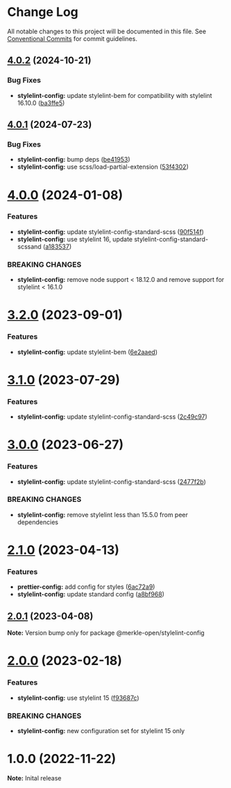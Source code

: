 # Change Log

All notable changes to this project will be documented in this file.
See [Conventional Commits](https://conventionalcommits.org) for commit guidelines.

## [4.0.2](https://github.com/merkle-open/frontend-defaults/compare/@merkle-open/stylelint-config@4.0.1...@merkle-open/stylelint-config@4.0.2) (2024-10-21)


### Bug Fixes

* **stylelint-config:** update stylelint-bem for compatibility with stylelint 16.10.0 ([ba3ffe5](https://github.com/merkle-open/frontend-defaults/commit/ba3ffe5adab489b8fdd585dfda5daa9f4abead12))





## [4.0.1](https://github.com/merkle-open/frontend-defaults/compare/@merkle-open/stylelint-config@4.0.0...@merkle-open/stylelint-config@4.0.1) (2024-07-23)


### Bug Fixes

* **stylelint-config:** bump deps ([be41953](https://github.com/merkle-open/frontend-defaults/commit/be419532f6517b39f337af0af2a80efcd639724f))
* **stylelint-config:** use scss/load-partial-extension ([53f4302](https://github.com/merkle-open/frontend-defaults/commit/53f4302fd1e4911c105545403a45539701b6b567))





# [4.0.0](https://github.com/merkle-open/frontend-defaults/compare/@merkle-open/stylelint-config@3.2.0...@merkle-open/stylelint-config@4.0.0) (2024-01-08)


### Features

* **stylelint-config:** update stylelint-config-standard-scss ([90f514f](https://github.com/merkle-open/frontend-defaults/commit/90f514f58fe907cb57378ee71be1c27392c257af))
* **stylelint-config:** use stylelint 16, update stylelint-config-standard-scssand ([a183537](https://github.com/merkle-open/frontend-defaults/commit/a183537e21bd1e5dc69bfa0f9686c7ac704d1364))


### BREAKING CHANGES

* **stylelint-config:** remove node support < 18.12.0 and remove support for stylelint < 16.1.0





# [3.2.0](https://github.com/merkle-open/frontend-defaults/compare/@merkle-open/stylelint-config@3.1.0...@merkle-open/stylelint-config@3.2.0) (2023-09-01)


### Features

* **stylelint-config:** update stylelint-bem ([6e2aaed](https://github.com/merkle-open/frontend-defaults/commit/6e2aaeda9eedac213fd0ed9e80ee5c618c61eb32))





# [3.1.0](https://github.com/merkle-open/frontend-defaults/compare/@merkle-open/stylelint-config@3.0.0...@merkle-open/stylelint-config@3.1.0) (2023-07-29)


### Features

* **stylelint-config:** update stylelint-config-standard-scss ([2c49c97](https://github.com/merkle-open/frontend-defaults/commit/2c49c97b1277c126258aaf6c386ee7164e05f0ca))





# [3.0.0](https://github.com/merkle-open/frontend-defaults/compare/@merkle-open/stylelint-config@2.1.0...@merkle-open/stylelint-config@3.0.0) (2023-06-27)


### Features

* **stylelint-config:** update stylelint-config-standard-scss ([2477f2b](https://github.com/merkle-open/frontend-defaults/commit/2477f2b2185ec6021a1e32b7389f08c0601d9886))


### BREAKING CHANGES

* **stylelint-config:** remove stylelint less than 15.5.0 from peer dependencies





# [2.1.0](https://github.com/merkle-open/frontend-defaults/compare/@merkle-open/stylelint-config@2.0.1...@merkle-open/stylelint-config@2.1.0) (2023-04-13)


### Features

* **prettier-config:** add config for styles ([6ac72a9](https://github.com/merkle-open/frontend-defaults/commit/6ac72a9f99640f195d07d52872ca16d1ebbc8054))
* **stylelint-config:** update standard config ([a8bf968](https://github.com/merkle-open/frontend-defaults/commit/a8bf968ca960cf301f16bc33fc0587182090d51c))





## [2.0.1](https://github.com/merkle-open/frontend-defaults/compare/@merkle-open/stylelint-config@2.0.0...@merkle-open/stylelint-config@2.0.1) (2023-04-08)

**Note:** Version bump only for package @merkle-open/stylelint-config





# [2.0.0](https://github.com/merkle-open/frontend-defaults/compare/@merkle-open/stylelint-config@1.0.0...@merkle-open/stylelint-config@2.0.0) (2023-02-18)


### Features

* **stylelint-config:** use stylelint 15 ([f93687c](https://github.com/merkle-open/frontend-defaults/commit/f93687c185c252935c2c054c8c8b120f467d6cd7))


### BREAKING CHANGES

* **stylelint-config:** new configuration set for stylelint 15 only






# 1.0.0 (2022-11-22)

**Note:** Inital release
